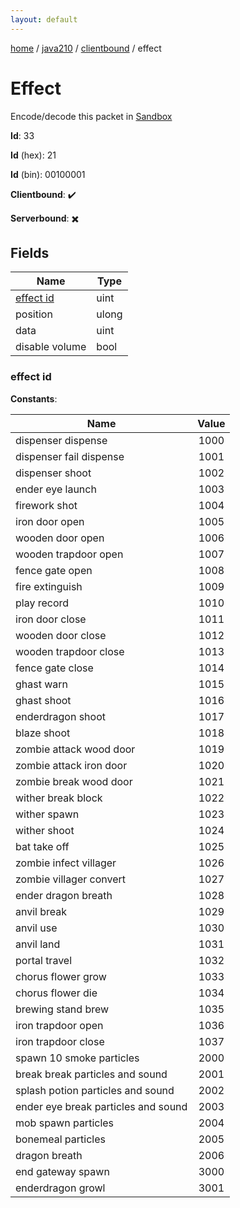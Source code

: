 ```yaml
---
layout: default
---
```


[home](/)  /  [java210](/protocol/java210)  /  [clientbound](/protocol/java210/clientbound)  /  effect

# Effect

Encode/decode this packet in [Sandbox](../../../sandbox/java210#clientbound.effect)

**Id**: 33

**Id** (hex): 21

**Id** (bin): 00100001

**Clientbound**: ✔️

**Serverbound**: ✖️

## Fields

Name | Type
---|---
[effect id](#effect-id) | uint
position | ulong
data | uint
disable volume | bool

### effect id

**Constants**:

Name | Value
---|:---:
dispenser dispense | 1000
dispenser fail dispense | 1001
dispenser shoot | 1002
ender eye launch | 1003
firework shot | 1004
iron door open | 1005
wooden door open | 1006
wooden trapdoor open | 1007
fence gate open | 1008
fire extinguish | 1009
play record | 1010
iron door close | 1011
wooden door close | 1012
wooden trapdoor close | 1013
fence gate close | 1014
ghast warn | 1015
ghast shoot | 1016
enderdragon shoot | 1017
blaze shoot | 1018
zombie attack wood door | 1019
zombie attack iron door | 1020
zombie break wood door | 1021
wither break block | 1022
wither spawn | 1023
wither shoot | 1024
bat take off | 1025
zombie infect villager | 1026
zombie villager convert | 1027
ender dragon breath | 1028
anvil break | 1029
anvil use | 1030
anvil land | 1031
portal travel | 1032
chorus flower grow | 1033
chorus flower die | 1034
brewing stand brew | 1035
iron trapdoor open | 1036
iron trapdoor close | 1037
spawn 10 smoke particles | 2000
break break particles and sound | 2001
splash potion particles and sound | 2002
ender eye break particles and sound | 2003
mob spawn particles | 2004
bonemeal particles | 2005
dragon breath | 2006
end gateway spawn | 3000
enderdragon growl | 3001
